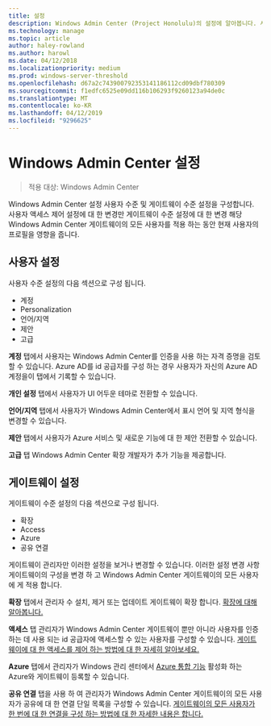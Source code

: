 ```yaml
---
title: 설정
description: Windows Admin Center (Project Honolulu)의 설정에 알아봅니다. 사용자 설정을 통해 사용자가 자신의 언어/지역 및 기타 기본 설정을 변경할 수 있습니다. 게이트웨이 설정을 게이트웨이 구성 관리자를 사용 합니다.
ms.technology: manage
ms.topic: article
author: haley-rowland
ms.author: harowl
ms.date: 04/12/2018
ms.localizationpriority: medium
ms.prod: windows-server-threshold
ms.openlocfilehash: d67a2c743900792353141186112cd09dbf780309
ms.sourcegitcommit: f1edfc6525e09dd116b106293f9260123a94de0c
ms.translationtype: MT
ms.contentlocale: ko-KR
ms.lasthandoff: 04/12/2019
ms.locfileid: "9296625"
---
```

# Windows Admin Center 설정

> 적용 대상: Windows Admin Center

Windows Admin Center 설정 사용자 수준 및 게이트웨이 수준 설정을 구성합니다. 사용자 액세스 제어 설정에 대 한 변경만 게이트웨이 수준 설정에 대 한 변경 해당 Windows Admin Center 게이트웨이의 모든 사용자를 적용 하는 동안 현재 사용자의 프로필을 영향을 줍니다.

## 사용자 설정

사용자 수준 설정의 다음 섹션으로 구성 됩니다.

- 계정
- Personalization
- 언어/지역
- 제안
- 고급

**계정** 탭에서 사용자는 Windows Admin Center를 인증을 사용 하는 자격 증명을 검토할 수 있습니다. Azure AD를 id 공급자를 구성 하는 경우 사용자가 자신의 Azure AD 계정을이 탭에서 기록할 수 있습니다.

**개인 설정** 탭에서 사용자가 UI 어두운 테마로 전환할 수 있습니다.

**언어/지역** 탭에서 사용자가 Windows Admin Center에서 표시 언어 및 지역 형식을 변경할 수 있습니다.

**제안** 탭에서 사용자가 Azure 서비스 및 새로운 기능에 대 한 제안 전환할 수 있습니다.

**고급** 탭 Windows Admin Center 확장 개발자가 추가 기능을 제공합니다.

## 게이트웨이 설정

게이트웨이 수준 설정의 다음 섹션으로 구성 됩니다.

- 확장
- Access
- Azure
- 공유 연결

게이트웨이 관리자만 이러한 설정을 보거나 변경할 수 있습니다. 이러한 설정 변경 사항 게이트웨이의 구성을 변경 하 고 Windows Admin Center 게이트웨이의 모든 사용자에 게 적용 합니다.

**확장** 탭에서 관리자 수 설치, 제거 또는 업데이트 게이트웨이 확장 합니다. [확장에 대해 알아봅니다.](using-extensions.md)

**액세스** 탭 관리자가 Windows Admin Center 게이트웨이 뿐만 아니라 사용자를 인증 하는 데 사용 되는 id 공급자에 액세스할 수 있는 사용자를 구성할 수 있습니다. [게이트웨이에 대 한 액세스를 제어 하는 방법에 대 한 자세히 알아보세요.](user-access-control.md)

**Azure** 탭에서 관리자가 Windows 관리 센터에서 [Azure 통합 기능](azure-integration.md) 활성화 하는 Azure와 게이트웨이 등록할 수 있습니다.

**공유 연결** 탭을 사용 하 여 관리자가 Windows Admin Center 게이트웨이의 모든 사용자가 공유에 대 한 연결 단일 목록을 구성할 수 있습니다. [게이트웨이의 모든 사용자가 한 번에 대 한 연결을 구성 하는 방법에 대 한 자세한 내용은 합니다.](shared-connections.md)